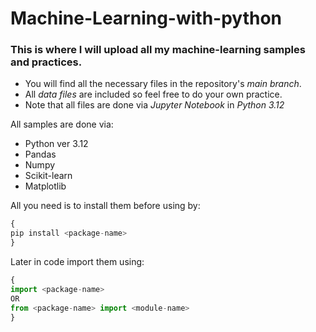 # Machine-Learning-with-python

### This is where I will upload all my machine-learning samples and practices.

* You will find all the necessary files in the repository's *main branch*.
* All *data files* are included so feel free to do your own practice.
* Note that all files are done via *Jupyter Notebook* in *Python 3.12*

All samples are done via:

* Python ver 3.12
* Pandas
* Numpy 
* Scikit-learn
* Matplotlib


All you need is to install them before using by:
```python
{
pip install <package-name>
}
```
Later in code import them using:
```python
{
import <package-name>
OR
from <package-name> import <module-name>
}
```
